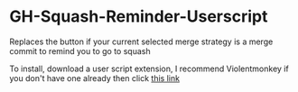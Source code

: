 # GH-Squash-Reminder-Userscript
Replaces the button if your current selected merge strategy is a merge commit to remind you to go to squash

To install, download a user script extension, I recommend Violentmonkey if you don't have one already then click [this link](https://github.com/VasilisThePikachu/GH-Squash-Reminder-Userscript/raw/refs/heads/master/GitHub%20squash%20reminder.user.js)
